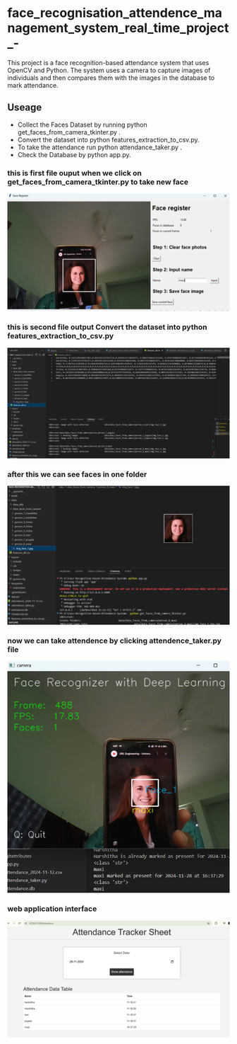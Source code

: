 
# face_recognisation_attendence_management_system_real_time_project_-
This project is a face recognition-based attendance system that uses OpenCV and Python. The system uses a camera to capture images of individuals and then compares them with the images in the database to mark attendance.
## Useage
- Collect the Faces Dataset by running  python get_faces_from_camera_tkinter.py .
- Convert the dataset into python features_extraction_to_csv.py.
- To take the attendance run python attendance_taker.py .
- Check the Database by python app.py.


### this is first file ouput when we click on get_faces_from_camera_tkinter.py to take new face 
 ![App Screenshot]( https://github.com/Henvitha26/face_recognisation_attendence_management_system_real_time_project_-/blob/main/Screenshot%202024-11-28%20163332.png)


### this is second file output Convert the dataset into python features_extraction_to_csv.py
 ![App Screenshot]( https://github.com/Henvitha26/face_recognisation_attendence_management_system_real_time_project_-/blob/main/Screenshot%202024-11-28%20163648.png)

### after this we can see faces in one folder
 ![App Screenshot](https://github.com/Henvitha26/face_recognisation_attendence_management_system_real_time_project_-/blob/main/Screenshot%202024-11-28%20163548.png)

### now we can take attendence by clicking attendence_taker.py file
 ![App Screenshot](https://github.com/Henvitha26/face_recognisation_attendence_management_system_real_time_project_-/blob/main/Screenshot%202024-11-28%20163756.png)

### web application interface
 ![App Screenshot](https://github.com/Henvitha26/face_recognisation_attendence_management_system_real_time_project_-/blob/main/Screenshot%202024-11-28%20164513.png)



